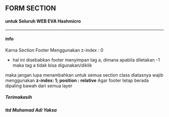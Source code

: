 ## FORM SECTION

#### untuk Seluruh WEB EVA Hashmicro

<hr/>

#### info

Karna Section Footer Menggunakan z-index : 0

- hal ini disebabkan footer menyimpan tag a, dimana apabila diletakan -1 maka tag a tidak bisa digunakan/diklik

maka jangan lupa menambahkan untuk semua section class diatasnya wajib menggunakan
<strong>z-index: 1; position : relative</strong>
Agar footer tetap berada dipaling bawah dari semua layer

##### Terimakasih

##### ttd Muhamad Adi Yaksa
